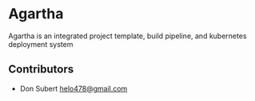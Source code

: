 # Agartha

Agartha is an integrated project template, build pipeline, and kubernetes deployment system

## Contributors

* Don Subert <helo478@gmail.com>
